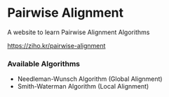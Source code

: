 # Pairwise Alignment

A website to learn Pairwise Alignment Algorithms

https://ziho.kr/pairwise-alignment

### Available Algorithms
- Needleman-Wunsch Algorithm (Global Alignment)
- Smith-Waterman Algorithm (Local Alignment)